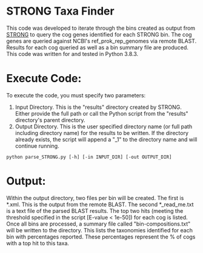 # STRONG Taxa Finder
This code was developed to iterate through the bins created as output from [STRONG](https://github.com/chrisquince/STRONG "STRONG GitHub repo") to query the cog genes identified for each STRONG bin. The cog genes are queried against NCBI's ref_prok_rep_genomes via remote BLAST. Results for each cog queried as well as a bin summary file are produced. This code was written for and tested in Python 3.8.3.

# Execute Code:
To execute the code, you must specify two parameters:
1. Input Directory. This is the "results" directory created by STRONG. Either provide the full path or call the Python script from the "results" directory's parent directory.
2. Output Directory. This is the user specified directory name (or full path including directory name) for the results to be written. If the directory already exists, the script will append a "_1" to the directory name and will continue running.

```python parse_STRONG.py [-h] [-in INPUT_DIR] [-out OUTPUT_DIR]```

# Output:
Within the output directory, two files per bin will be created. The first is *.xml. This is the output from the remote BLAST. The second *_read_me.txt is a text file of the parsed BLAST results. The top two hits (meeting the threshold specified in the script [E-value < 1e-50]) for each cog is listed. Once all bins are processed, a summary file called "bin-compositions.txt" will be written to the directory. This lists the taxonomies identified for each bin with percentages reported. These percentages represent the % of cogs with a top hit to this taxa.
